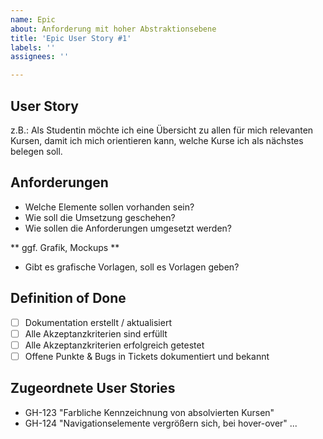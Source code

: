 ```yaml
---
name: Epic
about: Anforderung mit hoher Abstraktionsebene
title: 'Epic User Story #1'
labels: ''
assignees: ''

---
```


## User Story ##
z.B.: Als Studentin möchte ich eine Übersicht zu allen für mich relevanten Kursen,  damit ich mich orientieren kann, welche Kurse ich als nächstes belegen soll.

## Anforderungen ##
- Welche Elemente sollen vorhanden sein?
- Wie soll die Umsetzung geschehen?
- Wie sollen die Anforderungen umgesetzt werden?

** ggf. Grafik, Mockups **
- Gibt es grafische Vorlagen, soll es Vorlagen geben?

## Definition of Done ##
- [ ] Dokumentation erstellt / aktualisiert
- [ ] Alle Akzeptanzkriterien sind erfüllt
- [ ] Alle Akzeptanzkriterien erfolgreich getestet
- [ ] Offene Punkte & Bugs in Tickets dokumentiert und bekannt

## Zugeordnete User Stories ##
- GH-123 "Farbliche Kennzeichnung von absolvierten Kursen"
- GH-124 "Navigationselemente vergrößern sich, bei hover-over"
...
